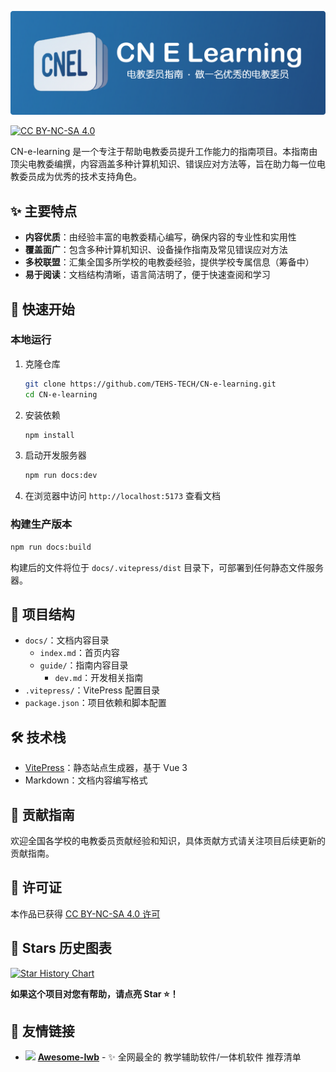 ![banner](./docs/public/images/banner.png)

[![CC BY-NC-SA 4.0](https://img.shields.io/badge/License-CC_BY--NC--SA_4.0-blue.svg)](https://creativecommons.org/licenses/by-nc-sa/4.0)


CN-e-learning 是一个专注于帮助电教委员提升工作能力的指南项目。本指南由顶尖电教委编撰，内容涵盖多种计算机知识、错误应对方法等，旨在助力每一位电教委员成为优秀的技术支持角色。

## ✨ 主要特点

- **内容优质**：由经验丰富的电教委精心编写，确保内容的专业性和实用性
- **覆盖面广**：包含多种计算机知识、设备操作指南及常见错误应对方法
- **多校联盟**：汇集全国多所学校的电教委经验，提供学校专属信息（筹备中）
- **易于阅读**：文档结构清晰，语言简洁明了，便于快速查阅和学习

## 🚀 快速开始

### 本地运行

1. 克隆仓库

    ```bash
    git clone https://github.com/TEHS-TECH/CN-e-learning.git
    cd CN-e-learning
    ```

2. 安装依赖

    ```bash
    npm install
    ```

3. 启动开发服务器

    ```bash
    npm run docs:dev
    ```

4. 在浏览器中访问 `http://localhost:5173` 查看文档

### 构建生产版本

```bash
npm run docs:build
```

构建后的文件将位于 `docs/.vitepress/dist` 目录下，可部署到任何静态文件服务器。

## 📁 项目结构

- `docs/`：文档内容目录
  - `index.md`：首页内容
  - `guide/`：指南内容目录
    - `dev.md`：开发相关指南
- `.vitepress/`：VitePress 配置目录
- `package.json`：项目依赖和脚本配置

## 🛠️ 技术栈

- [VitePress](https://vitepress.dev/)：静态站点生成器，基于 Vue 3
- Markdown：文档内容编写格式

## 🤝 贡献指南

欢迎全国各学校的电教委员贡献经验和知识，具体贡献方式请关注项目后续更新的贡献指南。

## 📄 许可证

<p xmlns:cc="http://creativecommons.org/ns#" >本作品已获得 <a href="https://creativecommons.org/licenses/by-nc-sa/4.0/?ref=chooser-v1" target="_blank" rel="license noopener noreferrer" style="display:inline-block;">CC BY-NC-SA 4.0 许可<img style="height:22px!important;margin-left:3px;vertical-align:text-bottom;" src="https://mirrors.creativecommons.org/presskit/icons/cc.svg?ref=chooser-v1" alt=""><img style="height:22px!important;margin-left:3px;vertical-align:text-bottom;" src="https://mirrors.creativecommons.org/presskit/icons/by.svg?ref=chooser-v1" alt=""><img style="height:22px!important;margin-left:3px;vertical-align:text-bottom;" src="https://mirrors.creativecommons.org/presskit/icons/nc.svg?ref=chooser-v1" alt=""><img style="height:22px!important;margin-left:3px;vertical-align:text-bottom;" src="https://mirrors.creativecommons.org/presskit/icons/sa.svg?ref=chooser-v1" alt=""></a></p>

## 🌟 Stars 历史图表

[![Star History Chart](https://api.star-history.com/svg?repos=TEHS-TECH/CN-e-learning&type=Date)](https://www.star-history.com/#TEHS-TECH/CN-e-learning&Date)

**如果这个项目对您有帮助，请点亮 Star ⭐！**

## 🔗 友情链接
  - <image src="https://avatars.githubusercontent.com/u/184760810" height="18"/> **[Awesome-Iwb](https://github.com/awesome-iwb/awesome-iwb)** - ✨ 全网最全的 教学辅助软件/一体机软件 推荐清单
